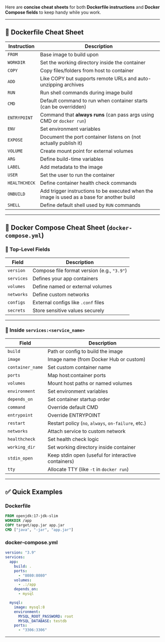 Here are **concise cheat sheets** for both **Dockerfile instructions** and **Docker Compose fields** to keep handy while you work.

---

## 🐳 Dockerfile Cheat Sheet

| Instruction   | Description                                                                                |
| ------------- | ------------------------------------------------------------------------------------------ |
| `FROM`        | Base image to build upon                                                                   |
| `WORKDIR`     | Set the working directory inside the container                                             |
| `COPY`        | Copy files/folders from host to container                                                  |
| `ADD`         | Like COPY but supports remote URLs and auto-unzipping archives                             |
| `RUN`         | Run shell commands during image build                                                      |
| `CMD`         | Default command to run when container starts (can be overridden)                           |
| `ENTRYPOINT`  | Command that **always runs** (can pass args using CMD or `docker run`)                     |
| `ENV`         | Set environment variables                                                                  |
| `EXPOSE`      | Document the port container listens on (not actually publish it)                           |
| `VOLUME`      | Create mount point for external volumes                                                    |
| `ARG`         | Define build-time variables                                                                |
| `LABEL`       | Add metadata to the image                                                                  |
| `USER`        | Set the user to run the container                                                          |
| `HEALTHCHECK` | Define container health check commands                                                     |
| `ONBUILD`     | Add trigger instructions to be executed when the image is used as a base for another build |
| `SHELL`       | Define default shell used by `RUN` commands                                                |

---

## 🧱 Docker Compose Cheat Sheet (`docker-compose.yml`)

### 🔹 Top-Level Fields

| Field      | Description                                 |
| ---------- | ------------------------------------------- |
| `version`  | Compose file format version (e.g., `"3.9"`) |
| `services` | Defines your app containers                 |
| `volumes`  | Define named or external volumes            |
| `networks` | Define custom networks                      |
| `configs`  | External configs like `.conf` files         |
| `secrets`  | Store sensitive values securely             |

---

### 🔹 Inside `services:<service_name>`

| Field            | Description                                         |
| ---------------- | --------------------------------------------------- |
| `build`          | Path or config to build the image                   |
| `image`          | Image name (from Docker Hub or custom)              |
| `container_name` | Set custom container name                           |
| `ports`          | Map host\:container ports                           |
| `volumes`        | Mount host paths or named volumes                   |
| `environment`    | Set environment variables                           |
| `depends_on`     | Set container startup order                         |
| `command`        | Override default CMD                                |
| `entrypoint`     | Override ENTRYPOINT                                 |
| `restart`        | Restart policy (`no`, `always`, `on-failure`, etc.) |
| `networks`       | Attach service to custom network                    |
| `healthcheck`    | Set health check logic                              |
| `working_dir`    | Set working directory inside container              |
| `stdin_open`     | Keep stdin open (useful for interactive containers) |
| `tty`            | Allocate TTY (like `-t` in `docker run`)            |

---

## ✅ Quick Examples

### Dockerfile

```Dockerfile
FROM openjdk:17-jdk-slim
WORKDIR /app
COPY target/app.jar app.jar
CMD ["java", "-jar", "app.jar"]
```

### docker-compose.yml

```yaml
version: "3.9"
services:
  app:
    build: .
    ports:
      - "8080:8080"
    volumes:
      - .:/app
    depends_on:
      - mysql

  mysql:
    image: mysql:8
    environment:
      MYSQL_ROOT_PASSWORD: root
      MYSQL_DATABASE: testdb
    ports:
      - "3306:3306"
```

---

